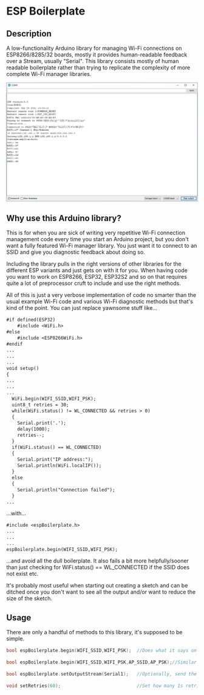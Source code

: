 # ESP Boilerplate
## Description

A low-functionality Arduino library for managing Wi-Fi connections on ESP8266/8285/32 boards, mostly it provides human-readable feedback over a Stream, usually "Serial". This library consists mostly of human readable boilerplate rather than trying to replicate the complexity of more complete Wi-Fi manager libraries.

![](exampleOutput.png)

## Why use this Arduino library?

This is for when you are sick of writing very repetitive Wi-Fi connection management code every time you start an Arduino project, but you don't want a fully featured Wi-Fi manager library. You just want it to connect to an SSID and give you diagnostic feedback about doing so.

Including the library pulls in the right versions of other libraries for the different ESP variants and just gets on with it for you. When having code you want to work on ESP8266, ESP32, ESP32S2 and so on that requires quite a lot of preprocessor cruft to include and use the right methods.

All of this is just a very verbose implementation of code no smarter than the usual example Wi-Fi code and various Wi-Fi diagnostic methods but that's kind of the point. You can just replace yawnsome stuff like...

```
#if defined(ESP32)
	#include <WiFi.h>
#else
	#include <ESP8266WiFi.h>
#endif
...
...
...
void setup()
{
...
...
...
  WiFi.begin(WIFI_SSID,WIFI_PSK);
  uint8_t retries = 30;
  while(WiFi.status() != WL_CONNECTED && retries > 0)
  {
    Serial.print('.');
    delay(1000);
    retries--;
  }
  if(WiFi.status() == WL_CONNECTED)
  {
    Serial.print("IP address:");
    Serial.println(WiFi.localIP());
  }
  else
  {
    Serial.println("Connection failed");
  }
...
```

...with...

```
#include <espBoilerplate.h>
...
...
...
espBoilerplate.begin(WIFI_SSID,WIFI_PSK);
```

...and avoid all the dull boilerplate. It also fails a bit more helpfully/sooner than just checking for WiFi.status() == WL_CONNECTED if the SSID does not exist etc.

It's probably most useful when starting out creating a sketch and can be ditched once you don't want to see all the output and/or want to reduce the size of the sketch.

## Usage

There are only a handful of methods to this library, it's supposed to be simple.

```c++
bool espBoilerplate.begin(WIFI_SSID,WIFI_PSK);	//Does what it says on the tin, connects to this SSID with this PSK
```

```c++
bool espBoilerplate.begin(WIFI_SSID,WIFI_PSK,AP_SSID,AP_PSK);//Similar to the above but starts a SoftAp as well
```

```c++
bool espBoilerplate.setOutputStream(Serial1);	//Optionally, send the output to another stream, but it defaults to "Serial"
```

```c++
void setRetries(60);							//Set how many 1s retries before giving up on making a connection
```

